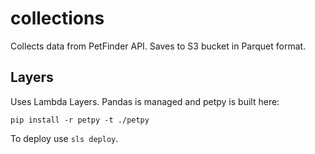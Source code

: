 # collections

Collects data from PetFinder API. Saves to S3 bucket in Parquet format.

## Layers

Uses Lambda Layers. Pandas is managed and petpy is built here:

```
pip install -r petpy -t ./petpy
```

To deploy use `sls deploy`.
